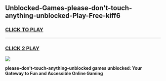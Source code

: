 
## Unblocked-Games-please-don't-touch-anything-unblocked-Play-Free-kiff6
<h3>
<a href="https://premium76.site?title=please-don't-touch-anything-unblocked&ref=18A1">CLICK TO PLAY</a></h3>
<hr>

<h3>
<a href="https://premium76.site?title=please-don't-touch-anything-unblocked&ref=18A1">CLICK 2 PLAY</a>
  
</h3>

<a href="https://premium76.site?title=please-don't-touch-anything-unblocked&ref=18A1"><img src="https://clearcache.store/games.png"></a>


**please-don't-touch-anything-unblocked games unblocked: Your Gateway to Fun and Accessible Online Gaming**
